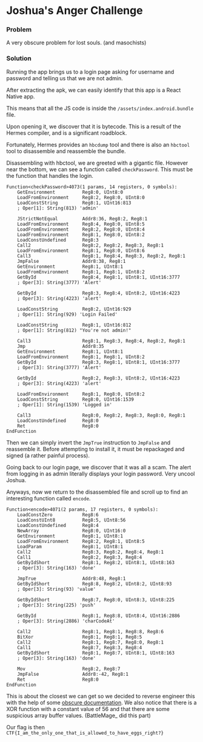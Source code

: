 # Joshua's Anger Challenge

### Problem 

A very obscure problem for lost souls. (and masochists)

### Solution

Running the app brings us to a login page asking for username and password and telling us that we are not admin. 

After extracting the apk, we can easily identify that this app is a React Native app. 

This means that all the JS code is inside the `/assets/index.android.bundle` file. 

Upon opening it, we discover that it is bytecode. This is a result of the Hermes compiler, and is a significant roadblock. 

Fortunately, Hermes provides an `hbcdump` tool and there is also an `hbctool` tool to disassemble and reassemble the bundle. 

Disassembling with hbctool, we are greeted with a gigantic file. However near the bottom, we can see a function called `checkPassword`. This must be the function that handles the login. 
```
Function<checkPassword>4073(1 params, 14 registers, 0 symbols):
	GetEnvironment      	Reg8:0, UInt8:0
	LoadFromEnvironment 	Reg8:2, Reg8:0, UInt8:0
	LoadConstString     	Reg8:1, UInt16:813
	; Oper[1]: String(813) 'admin'

	JStrictNotEqual     	Addr8:36, Reg8:2, Reg8:1
	LoadFromEnvironment 	Reg8:4, Reg8:0, UInt8:5
	LoadFromEnvironment 	Reg8:2, Reg8:0, UInt8:4
	LoadFromEnvironment 	Reg8:1, Reg8:0, UInt8:2
	LoadConstUndefined  	Reg8:3
	Call2               	Reg8:2, Reg8:2, Reg8:3, Reg8:1
	LoadFromEnvironment 	Reg8:1, Reg8:0, UInt8:6
	Call3               	Reg8:1, Reg8:4, Reg8:3, Reg8:2, Reg8:1
	JmpFalse             	Addr8:38, Reg8:1
	GetEnvironment      	Reg8:1, UInt8:1
	LoadFromEnvironment 	Reg8:1, Reg8:1, UInt8:2
	GetById             	Reg8:4, Reg8:1, UInt8:1, UInt16:3777
	; Oper[3]: String(3777) 'Alert'

	GetById             	Reg8:3, Reg8:4, UInt8:2, UInt16:4223
	; Oper[3]: String(4223) 'alert'

	LoadConstString     	Reg8:2, UInt16:929
	; Oper[1]: String(929) 'Login Failed'

	LoadConstString     	Reg8:1, UInt16:812
	; Oper[1]: String(812) "You're not admin!"

	Call3               	Reg8:1, Reg8:3, Reg8:4, Reg8:2, Reg8:1
	Jmp                 	Addr8:35
	GetEnvironment      	Reg8:1, UInt8:1
	LoadFromEnvironment 	Reg8:1, Reg8:1, UInt8:2
	GetById             	Reg8:3, Reg8:1, UInt8:1, UInt16:3777
	; Oper[3]: String(3777) 'Alert'

	GetById             	Reg8:2, Reg8:3, UInt8:2, UInt16:4223
	; Oper[3]: String(4223) 'alert'

	LoadFromEnvironment 	Reg8:1, Reg8:0, UInt8:2
	LoadConstString     	Reg8:0, UInt16:1539
	; Oper[1]: String(1539) 'Logged in'

	Call3               	Reg8:0, Reg8:2, Reg8:3, Reg8:0, Reg8:1
	LoadConstUndefined  	Reg8:0
	Ret                 	Reg8:0
EndFunction
```
Then we can simply invert the `JmpTrue` instruction to `JmpFalse` and reassemble it. Before attempting to install it, it must be repackaged and signed (a rather painful process). 

Going back to our login page, we discover that it was all a scam. The alert from logging in as admin literally displays your login password. Very uncool Joshua. 

Anyways, now we return to the disassembled file and scroll up to find an interesting function called `encode`. 
```
Function<encode>4071(2 params, 17 registers, 0 symbols):
	LoadConstZero       	Reg8:6
	LoadConstUInt8      	Reg8:5, UInt8:56
	LoadConstUndefined  	Reg8:4
	NewArray            	Reg8:0, UInt16:0
	GetEnvironment      	Reg8:1, UInt8:1
	LoadFromEnvironment 	Reg8:2, Reg8:1, UInt8:5
	LoadParam           	Reg8:1, UInt8:1
	Call2               	Reg8:3, Reg8:2, Reg8:4, Reg8:1
	Call1               	Reg8:2, Reg8:3, Reg8:4
	GetByIdShort        	Reg8:1, Reg8:2, UInt8:1, UInt8:163
	; Oper[3]: String(163) 'done'

	JmpTrue             	Addr8:48, Reg8:1
	GetByIdShort        	Reg8:8, Reg8:2, UInt8:2, UInt8:93
	; Oper[3]: String(93) 'value'

	GetByIdShort        	Reg8:7, Reg8:0, UInt8:3, UInt8:225
	; Oper[3]: String(225) 'push'

	GetById             	Reg8:1, Reg8:8, UInt8:4, UInt16:2886
	; Oper[3]: String(2886) 'charCodeAt'

	Call2               	Reg8:1, Reg8:1, Reg8:8, Reg8:6
	BitXor              	Reg8:1, Reg8:1, Reg8:5
	Call2               	Reg8:1, Reg8:7, Reg8:0, Reg8:1
	Call1               	Reg8:7, Reg8:3, Reg8:4
	GetByIdShort        	Reg8:1, Reg8:7, UInt8:1, UInt8:163
	; Oper[3]: String(163) 'done'

	Mov                 	Reg8:2, Reg8:7
	JmpFalse            	Addr8:-42, Reg8:1
	Ret                 	Reg8:0
EndFunction
```
This is about the closest we can get so we decided to reverse engineer this with the help of some [obscure documentation](https://github.com/facebook/hermes/blob/c2cd9e385a922f486a55e6bd70db2032f78379ed/include/hermes/BCGen/HBC/BytecodeList.def). We also notice that there is a XOR function with a constant value of 56 and that there are some suspicious array buffer values. (BattleMage_ did this part)

Our flag is then `CTF{I_am_the_only_one_that_is_allowed_to_have_eggs_right?}`